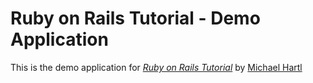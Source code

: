 # Ruby on Rails Tutorial - Demo Application

This is the demo application for [*Ruby on Rails Tutorial*](http://railstutorial.org) by [Michael Hartl](http://michaelhartl.com)
